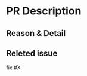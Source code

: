 # PR Description

## Reason & Detail

## Releted issue

fix #X

<!--
please change X to issue id, it will auto close this issue once PR closed
Example:
fix #1
it will auto close issue #1 once PR closed
-->
